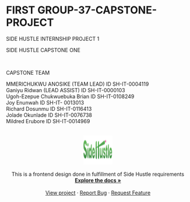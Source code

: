 # FIRST GROUP-37-CAPSTONE-PROJECT
SIDE HUSTLE INTERNSHIP PROJECT 1

SIDE HUSTLE CAPSTONE ONE

<br />

CAPSTONE TEAM

MMERICHUKWU ANOSIKE (TEAM LEAD) ID SH-IT-0004119
<br />
Ganiyu Ridwan (LEAD ASSIST) ID SH-IT-0000103
<br />
Ugoh-Ezepue Chukwuebuka Brian ID SH-IT-0108249
<br />
Joy Enunwah ID SH-IT- 0013013
<br />
Richard Dosunmu ID SH-IT-0116413
<br />
Jolade Okunlade ID SH-IT-0076738
<br />
Mildred Erubore ID SH-IT-0014969

<br />

<div align="center">
  <a href="https://github.com/Roarnotes/GROUP-37-CAPSTONE-PROJECT">
    <img src="images/logo-dark.114b4a7b.png" alt="Logo" width="80" height="80">
  </a>

  <p align="center">
      This is a frontend design done in fulfillment of Side Hustle requirements
      <br />
      <a href="https://github.com/Roarnotes/GROUP-37-CAPSTONE-PROJECT"><strong>Explore the docs »</strong></a>
      <br />
      <br />
      <a href="https://roarnotes.github.io/GROUP-37-CAPSTONE-PROJECT/">View project</a>
      ·
      <a href="https://github.com/Roarnotes/GROUP-37-CAPSTONE-PROJECT/issues">Report Bug</a>
      ·
      <a href="https://github.com/Roarnotes/GROUP-37-CAPSTONE-PROJECT/issues">Request Feature</a>
    </p>

</div>
